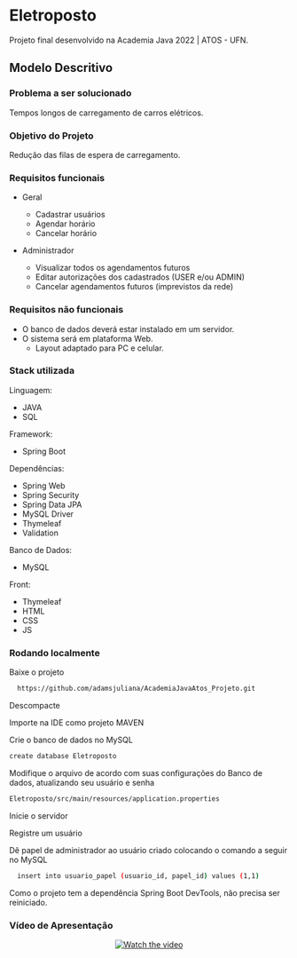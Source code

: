 # Eletroposto
Projeto final desenvolvido na Academia Java 2022 | ATOS - UFN.

## Modelo Descritivo

### Problema a ser solucionado
Tempos longos de carregamento de carros elétricos.

### Objetivo do Projeto
Redução das filas de espera de carregamento.

### Requisitos funcionais
- Geral
  - Cadastrar usuários
  - Agendar horário
  - Cancelar horário

- Administrador
  - Visualizar todos os agendamentos futuros
  - Editar autorizações dos cadastrados (USER e/ou ADMIN)
  - Cancelar agendamentos futuros (imprevistos da rede)

### Requisitos não funcionais
- O banco de dados deverá estar instalado em um servidor.
- O sistema será em plataforma Web.
  - Layout adaptado para PC e celular.

### Stack utilizada

Linguagem:
 - JAVA
 - SQL
 
Framework:
 - Spring Boot

Dependências:
 - Spring Web
 - Spring Security
 - Spring Data JPA
 - MySQL Driver
 - Thymeleaf
 - Validation
 
Banco de Dados:
 - MySQL
 
Front:
 - Thymeleaf
 - HTML
 - CSS
 - JS

 
### Rodando localmente

Baixe o projeto

```bash
  https://github.com/adamsjuliana/AcademiaJavaAtos_Projeto.git
```

Descompacte

Importe na IDE como projeto MAVEN

Crie o banco de dados no MySQL

```bash
create database Eletroposto
```

Modifique o arquivo de acordo com suas configurações do Banco de dados, atualizando seu usuário e senha

```bash
Eletroposto/src/main/resources/application.properties
```

Inicie o servidor

Registre um usuário

Dê papel de administrador ao usuário criado colocando o comando a seguir no MySQL

```bash
  insert into usuario_papel (usuario_id, papel_id) values (1,1)
```

Como o projeto tem a dependência Spring Boot DevTools, não precisa ser reiniciado.

### Vídeo de Apresentação

<div align="center">

[![Watch the video](https://img.youtube.com/vi/JnxR4rF38tg/0.jpg)](https://www.youtube.com/watch?v=JnxR4rF38tg)

</div>
